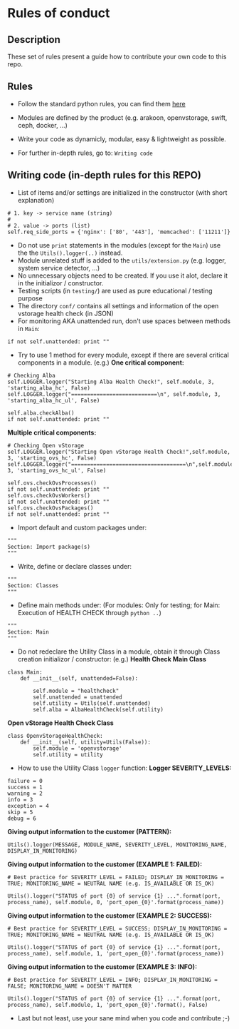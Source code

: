 # Rules of conduct

## Description
These set of rules present a guide how to contribute your own code to this repo.

## Rules

* Follow the standard python rules, you can find them [here](https://www.python.org/dev/peps/pep-0008/)

* Modules are defined by the product (e.g. arakoon, openvstorage, swift, ceph, docker, ...)

* Write your code as dynamicly, modular, easy & lightweight as possible.

* For further in-depth rules, go to: `Writing code`

## Writing code (in-depth rules for this REPO)

* List of items and/or settings are initialized in the constructor (with short explanation)
```
# 1. key -> service name (string)
#
# 2. value -> ports (list)
self.req_side_ports = {'nginx': ['80', '443'], 'memcached': ['11211']}
```

* Do not use `print` statements in the modules (except for the `Main`) use the the `Utils().logger(..)` instead.
* Module unrelated stuff is added to the `utils/extension.py` (e.g. logger, system service detector, ...)
* No unnecessary objects need to be created. If you use it alot, declare it in the initializor / constructor.
* Testing scripts (in `testing/`) are used as pure educational / testing purpose
* The directory `conf/` contains all settings and information of the open vstorage health check (in JSON)
* For monitoring AKA unattended run, don't use spaces between methods in `Main`:
```
if not self.unattended: print ""
```

* Try to use 1 method for every module, except if there are several critical components in a module. (e.g.)
**One critical component:**
```
# Checking Alba
self.LOGGER.logger("Starting Alba Health Check!", self.module, 3, 'starting_alba_hc', False)
self.LOGGER.logger("===========================\n", self.module, 3, 'starting_alba_hc_ul', False)

self.alba.checkAlba()
if not self.unattended: print ""
```

**Multiple critical components:**
```
# Checking Open vStorage
self.LOGGER.logger("Starting Open vStorage Health Check!",self.module, 3, 'starting_ovs_hc', False)
self.LOGGER.logger("====================================\n",self.module, 3, 'starting_ovs_hc_ul', False)

self.ovs.checkOvsProcesses()
if not self.unattended: print ""
self.ovs.checkOvsWorkers()
if not self.unattended: print ""
self.ovs.checkOvsPackages()
if not self.unattended: print ""
```

* Import default and custom packages under:
```
"""
Section: Import package(s)
"""
```

* Write, define or declare classes under:
```
"""
Section: Classes
"""
```

* Define main methods under: (For modules: Only for testing; for Main: Execution of HEALTH CHECK through `python ..`)
```
"""
Section: Main
"""
```

* Do not redeclare the Utility Class in a module, obtain it through Class creation initializor / constructor: (e.g.)
**Health Check Main Class**
```
class Main:
    def __init__(self, unattended=False):

        self.module = "healthcheck"
        self.unattended = unattended
        self.utility = Utils(self.unattended)
        self.alba = AlbaHealthCheck(self.utility)
```

**Open vStorage Health Check Class**
```
class OpenvStorageHealthCheck:
    def __init__(self, utility=Utils(False)):
        self.module = 'openvstorage'
        self.utility = utility
```

* How to use the Utility Class `logger` function:
**Logger SEVERITY_LEVELS:**
```
failure = 0
success = 1
warning = 2
info = 3
exception = 4
skip = 5
debug = 6
```

**Giving output information to the customer (PATTERN):**
```
Utils().logger(MESSAGE, MODULE_NAME, SEVERITY_LEVEL, MONITORING_NAME, DISPLAY_IN_MONITORING)
```

**Giving output information to the customer (EXAMPLE 1: FAILED):**
```
# Best practice for SEVERITY_LEVEL = FAILED; DISPLAY_IN_MONITORING = TRUE; MONITORING_NAME = NEUTRAL NAME (e.g. IS_AVAILABLE OR IS_OK)

Utils().logger("STATUS of port {0} of service {1} ...".format(port, process_name), self.module, 0, 'port_open_{0}'.format(process_name))
```

**Giving output information to the customer (EXAMPLE 2: SUCCESS):**
```
# Best practice for SEVERITY_LEVEL = SUCCESS; DISPLAY_IN_MONITORING = TRUE; MONITORING_NAME = NEUTRAL NAME (e.g. IS_AVAILABLE OR IS_OK)

Utils().logger("STATUS of port {0} of service {1} ...".format(port, process_name), self.module, 1, 'port_open_{0}'.format(process_name))
```

**Giving output information to the customer (EXAMPLE 3: INFO):**
```
# Best practice for SEVERITY_LEVEL = INFO; DISPLAY_IN_MONITORING = FALSE; MONITORING_NAME = DOESN'T MATTER

Utils().logger("STATUS of port {0} of service {1} ...".format(port, process_name), self.module, 1, 'port_open_{0}'.format(), False)
```

* Last but not least, use your sane mind when you code and contribute ;-)

